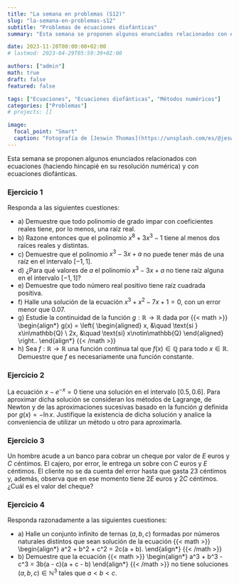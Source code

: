 ```yaml
---
title: "La semana en problemas (S12)"
slug: "la-semana-en-problemas-s12"
subtitle: "Problemas de ecuaciones diofánticas"
summary: "Esta semana se proponen algunos enunciados relacionados con ecuaciones."

date: 2023-11-28T00:00:00+02:00
# lastmod: 2023-04-29T05:59:39+02:00

authors: ["admin"]
math: true
draft: false
featured: false

tags: ["Ecuaciones", "Ecuaciones diofánticas", "Métodos numéricos"]
categories: ["Problemas"]
# projects: []

image:
  focal_point: "Smart"
  caption: "Fotografía de [Jeswin Thomas](https://unsplash.com/es/@jeswinthomas), disponible en [Unsplash](https://unsplash.com/es/fotos/hecib2an4T4)."
---
```


Esta semana se proponen algunos enunciados relacionados con ecuaciones (haciendo hincapié en su resolución numérica) y con ecuaciones diofánticas.

### Ejercicio 1

Responda a las siguientes cuestiones:

- a) Demuestre que todo polinomio de grado impar con coeficientes reales tiene, por lo menos, una raíz real.
- b) Razone entonces que el polinomio $x^8 + 3x^3 - 1$ tiene al menos dos raíces reales y distintas.
- c) Demuestre que el polinomio $x^3 - 3x + a$ no puede tener más de una raíz en el intervalo $[-1, 1]$.
- d) ¿Para qué valores de $a$ el polinomio $x^3 - 3x + a$ no tiene raíz alguna en el intervalo $[-1, 1]$?
- e) Demuestre que todo número real positivo tiene raíz cuadrada positiva.
- f) Halle una solución de la ecuación $x^3 + x^2 -7x + 1 = 0$, con un error menor que $0.07$.
- g) Estudie la continuidad de la función $g:\mathbb{R}\rightarrow\mathbb{R}$ dada por
{{< math >}}
\begin{align*}
    g(x) =
    \left\{
    \begin{aligned}
        x,  &\quad \text{si } x\in\mathbb{Q}   \\
        2x, &\quad \text{si} x\notin\mathbb{Q}
    \end{aligned}
    \right..
\end{align*}
{{< /math >}}
- h) Sea $f:\mathbb{R}\rightarrow\mathbb{R}$ una función continua tal que $f(x)\in\mathbb{Q}$ para todo $x\in\mathbb{R}$. Demuestre que $f$ es necesariamente una función constante.

### Ejercicio 2

La ecuación $x - e^{-x} = 0$ tiene una solución en el intervalo $[0.5, 0.6]$. Para aproximar dicha solución se consideran los métodos de Lagrange, de Newton y de las aproximaciones sucesivas basado en la función $g$ definida por $g(x) = -\ln{x}$. Justifique la existencia de dicha solución y analice la conveniencia de utilizar un método u otro para aproximarla.

### Ejercicio 3

Un hombre acude a un banco para cobrar un cheque por valor de $E$ euros y $C$ céntimos. El cajero, por error, le entrega un sobre con $C$ euros y $E$ céntimos. El cliente no se da cuenta del error hasta que gasta $23$ céntimos y, además, observa que en ese momento tiene $2E$ euros y $2C$ céntimos. ¿Cuál es el valor del cheque?

### Ejercicio 4

Responda razonadamente a las siguientes cuestiones:

- a) Halle un conjunto infinito de ternas $(a, b, c)$ formadas por números naturales distintos que sean solución de la ecuación
{{< math >}}
\begin{align*}
    a^2 + b^2 + c^2 = 2c(a + b).
\end{align*}
{{< /math >}}
- b) Demuestre que la ecuación
{{< math >}}
\begin{align*}
    a^3 + b^3 - c^3 = 3b(a - c)(a + c - b)
\end{align*}
{{< /math >}}
no tiene soluciones $(a, b, c)\in\mathbb{N}^3$ tales que $a < b < c$.
